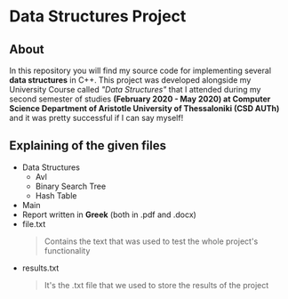 # Data Structures Project
## About
In this repository you will find my source code for implementing several **data structures** in C++. This project was developed alongside my University Course called *"Data Structures"* that I attended during my second semester of studies **(February 2020 - May 2020) at Computer Science Department of Aristotle University of Thessaloniki (CSD AUTh)** and it was pretty successful if I can say myself!

## Explaining of the given files

  - Data Structures
    - Avl
    - Binary Search Tree
    - Hash Table
  - Main
  - Report written in **Greek** (both in .pdf and .docx)
  - file.txt
    >Contains the text that was used to test the whole project's functionality
  - results.txt
    >It's the .txt file that we used to store the results of the project
